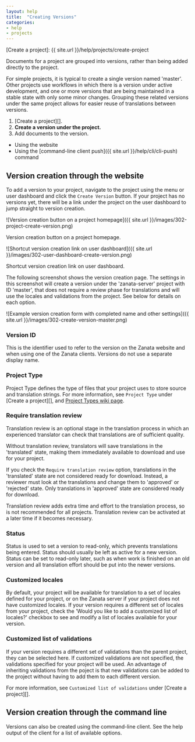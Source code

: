 ```yaml
---
layout: help
title:  "Creating Versions"
categories:
- help
- projects
---
```



[Create a project]: {{ site.url }}/help/projects/create-project

Documents for a project are grouped into versions, rather than being added directly to the project.

For simple projects, it is typical to create a single version named 'master'. Other projects use workflows in which there is a version under active development, and one or more versions that are being maintained in a stable state with only some minor changes. Grouping these related versions under the same project allows for easier reuse of translations between versions.


 1. [Create a project][].
 1. **Create a version under the project.**
 1. Add documents to the version.
   - Using the website
   - Using the [command-line client push]({{ site.url }}/help/cli/cli-push) command


## Version creation through the website

To add a version to your project, navigate to the project using the menu or user dashboard and click the `Create Version` button. If your project has no versions yet, there will be a link under the project on the user dashboard to jump straight to version creation.

![Version creation button on a project homepage]({{ site.url }}/images/302-project-create-version.png)

Version creation button on a project homepage.

![Shortcut version creation link on user dashboard]({{ site.url }}/images/302-user-dashboard-create-version.png)

Shortcut version creation link on user dashboard.


The following screenshot shows the version creation page. The settings in this screenshot will create a version under the 'zanata-server' project with ID 'master', that does not require a review phase for translations and will use the locales and validations from the project. See below for details on each option.


![Example version creation form with completed name and other settings]({{ site.url }}/images/302-create-version-master.png)


### Version ID

This is the identifier used to refer to the version on the Zanata website and when using one of the Zanata clients. Versions do not use a separate display name.

### Project Type

Project Type defines the type of files that your project uses to store source and translation strings. For more information, see `Project Type` under [Create a project][], and [Project Types wiki page](https://github.com/zanata/zanata/wiki/Project-Types).

### Require translation review

Translation review is an optional stage in the translation process in which an experienced translator can check that translations are of sufficient quality.

Without translation review, translators will save translations in the 'translated' state, making them immediately available to download and use for your project.

If you check the `Require translation review` option, translations in the 'translated' state are not considered ready for download. Instead, a reviewer must look at the translations and change them to 'approved' or 'rejected' state. Only translations in 'approved' state are considered ready for download.

Translation review adds extra time and effort to the translation process, so is not recommended for all projects. Translation review can be activated at a later time if it becomes necessary.

### Status

Status is used to set a version to read-only, which prevents translations being entered. Status should usually be left as active for a new version. Status can be set to read-only later, such as when work is finished on an old version and all translation effort should be put into the newer versions.

### Customized locales

By default, your project will be available for translation to a set of locales defined for your project, or on the Zanata server if your project does not have customized locales. If your version requires a different set of locales from your project, check the 'Would you like to add a customized list of locales?' checkbox to see and modify a list of locales available for your version.

### Customized list of validations

If your version requires a different set of validations than the parent project, they can be selected here. If customized validations are not specified, the validations specified for your project will be used. An advantage of inheriting validations from the poject is that new validations can be added to the project without having to add them to each different version.

For more information, see `Customized list of validations` under [Create a project][].


## Version creation through the command line

Versions can also be created using the command-line client. See the help output of the client for a list of available options.
